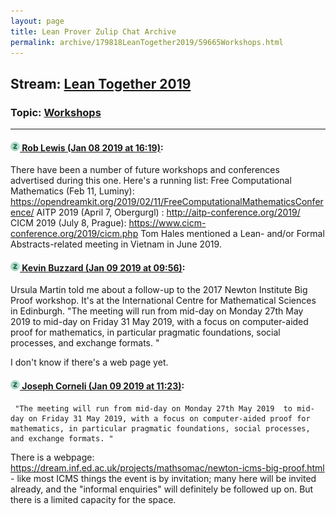 ```yaml
---
layout: page
title: Lean Prover Zulip Chat Archive 
permalink: archive/179818LeanTogether2019/59665Workshops.html
---
```


## Stream: [Lean Together 2019](index.html)
### Topic: [Workshops](59665Workshops.html)

---

#### [![Click to go to Zulip](../../assets/img/zulip2.png) Rob Lewis (Jan 08 2019 at 16:19)](https://leanprover.zulipchat.com/#narrow/stream/179818-Lean%20Together%202019/topic/Workshops/near/154651219):
There have been a number of future workshops and conferences advertised during this one. Here's a running list:
Free Computational Mathematics (Feb 11, Luminy): https://opendreamkit.org/2019/02/11/FreeComputationalMathematicsConference/
AITP 2019 (April 7, Obergurgl) : http://aitp-conference.org/2019/
CICM 2019 (July 8, Prague): https://www.cicm-conference.org/2019/cicm.php
Tom Hales mentioned a Lean- and/or Formal Abstracts-related meeting in Vietnam in June 2019.

#### [![Click to go to Zulip](../../assets/img/zulip2.png) Kevin Buzzard (Jan 09 2019 at 09:56)](https://leanprover.zulipchat.com/#narrow/stream/179818-Lean%20Together%202019/topic/Workshops/near/154709245):
Ursula Martin told me about a follow-up to the 2017 Newton Institute Big Proof workshop. It's at the International Centre for Mathematical Sciences in  Edinburgh.   "The meeting will run from mid-day on Monday 27th May 2019  to mid-day on Friday 31 May 2019, with a focus on computer-aided proof for mathematics, in particular pragmatic foundations, social processes, and exchange formats. " 

I don't know if there's a web page yet.

#### [![Click to go to Zulip](../../assets/img/zulip2.png) Joseph Corneli (Jan 09 2019 at 11:23)](https://leanprover.zulipchat.com/#narrow/stream/179818-Lean%20Together%202019/topic/Workshops/near/154713640):
```quote
 "The meeting will run from mid-day on Monday 27th May 2019  to mid-day on Friday 31 May 2019, with a focus on computer-aided proof for mathematics, in particular pragmatic foundations, social processes, and exchange formats. " 
```
 There is a webpage: https://dream.inf.ed.ac.uk/projects/mathsomac/newton-icms-big-proof.html - like most ICMS things the event is by invitation; many here will be invited already, and the "informal enquiries" will definitely be followed up on.  But there is a limited capacity for the space.


